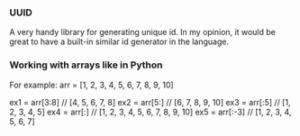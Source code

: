### UUID

A very handy library for generating unique id. In my opinion, it would be great to have a built-in similar id generator in the language.

### Working with arrays like in Python

For example: arr = [1, 2, 3, 4, 5, 6, 7, 8, 9, 10]

ex1 = arr[3:8] // [4, 5, 6, 7, 8]
ex2 = arr[5:]  // [6, 7, 8, 9, 10]
ex3 = arr[:5]  // [1, 2, 3, 4, 5]
ex4 = arr[:]   // [1, 2, 3, 4, 5, 6, 7, 8, 9, 10]
ex5 = arr[:-3] // [1, 2, 3, 4, 5, 6, 7]
